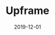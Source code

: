 ---
title: Upframe
date: 2019-12-01
draft: true
type: Work
project start: July 2016
project end: 
thumbnail: /media/work/upframe/thumbnail.png
role: Co-Founder and Full Stack Developer
---